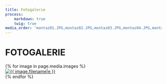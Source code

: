```yaml
---
title: Fotogalerie
process:
    markdown: true
    twig: true
media_order: 'montaz01.JPG,montaz02.JPG,montaz03.JPG,montaz04.JPG,montaz05.JPG,montaz06.JPG,montaz07.JPG,montaz08.jpg,montaz09.jpg,montaz10.jpg,montaz11.jpg,montaz12.jpg,montaz13.jpg,montaz14.jpg,montaz15.jpg,montaz16.jpg,montaz17.jpg,montaz18.jpg,montaz19.jpg,plosina01.jpg,plosina02.jpg,plosina03.jpg,plosina04.jpg,plosina05.jpg,plosina06.jpg,plosina07.jpg,plosina08.jpg,plosina09.jpg,plosina10.jpg,plosina11.jpg,plosina12.jpg,plosina13.jpg'
---
```

<div class="grid-item span2 row1"><h1 class="page__heading span-p">FOTOGALERIE</h1></div>
<div class="gallery--box">
    <div id="lightgallery" class="gallery--list">
        {% for image in page.media.images %}
            <div class="image--item" data-src="{{ image.url }}" data-sub-html="<h4>{{ image.filename|e }}</h4>">
                <a href="">
                    <img class="image--preview" src="{{ image.cropZoom(400, 300).url }}" alt="{{ image.filename|e }}">
                </a>
            </div>
        {% endfor %}
    </div>
</div>
